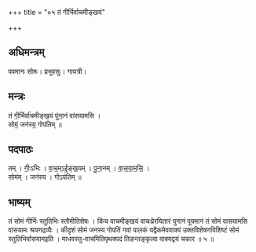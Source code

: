 +++
title = "०५ तं गीर्भिर्वाचमीङ्खयं"

+++
## अधिमन्त्रम्
पवमानः सोमः। प्रभूवसुः। गायत्री।

## मन्त्रः
तं गी॒र्भिर्वा॑चमीङ्ख॒यं पु॑ना॒नं वा॑सयामसि ।  
सोमं॒ जन॑स्य॒ गोप॑तिम् ॥

## पदपाठः
तम् । गीः॒ऽभिः । वा॒च॒म्ऽई॒ङ्ख॒यम् । पु॒ना॒नम् । वा॒स॒या॒म॒सि॒ ।  
सोम॑म् । जन॑स्य । गोऽप॑तिम् ॥

## भाष्यम्
तं सोमं गीर्भिः स्तुतिभिः स्तौमीतिशेषः । किंच वाचमीङ्खयं वाचःप्रेरयितारं पुनानं पूयमानं तं सोमं वासयामसि वासयामः श्रयणद्रव्यैः । कीदृशं सोमं जनस्य गोपतिं गवां पालकं यद्वैकमेववाक्यं उक्तविशेषणविशिष्टं सोमं स्तुतिभिर्वासयामइति । माधवस्तु-वाचमितिपृथक्पदं तिङन्तङ्कृत्वा वाक्यद्वयं चकार ॥ ५ ॥